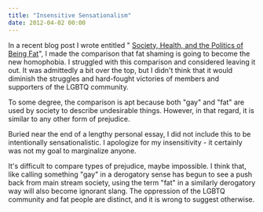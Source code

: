 ```yaml
---
title: "Insensitive Sensationalism"
date: 2012-04-02 00:00
---
```


In a recent blog post I wrote entitled " [Society, Health, and the Politics of Being Fat](/blog/society-health-and-the-politics-of-being-fat/)", I made the comparison that fat shaming is going to become the new homophobia. I struggled with this comparison and considered leaving it out. It was admittedly a bit over the top, but I didn't think that it would diminish the struggles and hard-fought victories of members and supporters of the LGBTQ community. 



To some degree, the comparison is apt because both "gay" and "fat" are used by society to describe undesirable things. However, in that regard, it is similar to any other form of prejudice.

Buried near the end of a lengthy personal essay, I did not include this to be intentionally sensationalistic. I apologize for my insensitivity - it certainly was not my goal to marginalize anyone.

It's difficult to compare types of prejudice, maybe impossible. I think that, like calling something "gay" in a derogatory sense has begun to see a push back from main stream society, using the term "fat" in a similarly derogatory way will also become ignorant slang. The oppression of the LGBTQ community and fat people are distinct, and it is wrong to suggest otherwise.

<!-- more -->
